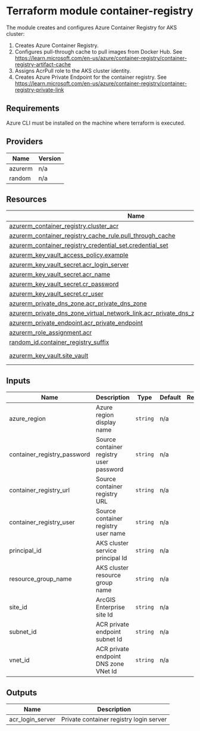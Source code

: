 <!-- BEGIN_TF_DOCS -->
# Terraform module container-registry

The module creates and configures Azure Container Registry for AKS cluster:

1. Creates Azure Container Registry.
2. Configures pull-through cache to pull images from Docker Hub.
   See https://learn.microsoft.com/en-us/azure/container-registry/container-registry-artifact-cache
3. Assigns AcrPull role to the AKS cluster identity.
4. Creates Azure Private Endpoint for the container registry.
   See https://learn.microsoft.com/en-us/azure/container-registry/container-registry-private-link

## Requirements

Azure CLI must be installed on the machine where terraform is executed.

## Providers

| Name | Version |
|------|---------|
| azurerm | n/a |
| random | n/a |

## Resources

| Name | Type |
|------|------|
| [azurerm_container_registry.cluster_acr](https://registry.terraform.io/providers/hashicorp/azurerm/latest/docs/resources/container_registry) | resource |
| [azurerm_container_registry_cache_rule.pull_through_cache](https://registry.terraform.io/providers/hashicorp/azurerm/latest/docs/resources/container_registry_cache_rule) | resource |
| [azurerm_container_registry_credential_set.credential_set](https://registry.terraform.io/providers/hashicorp/azurerm/latest/docs/resources/container_registry_credential_set) | resource |
| [azurerm_key_vault_access_policy.example](https://registry.terraform.io/providers/hashicorp/azurerm/latest/docs/resources/key_vault_access_policy) | resource |
| [azurerm_key_vault_secret.acr_login_server](https://registry.terraform.io/providers/hashicorp/azurerm/latest/docs/resources/key_vault_secret) | resource |
| [azurerm_key_vault_secret.acr_name](https://registry.terraform.io/providers/hashicorp/azurerm/latest/docs/resources/key_vault_secret) | resource |
| [azurerm_key_vault_secret.cr_password](https://registry.terraform.io/providers/hashicorp/azurerm/latest/docs/resources/key_vault_secret) | resource |
| [azurerm_key_vault_secret.cr_user](https://registry.terraform.io/providers/hashicorp/azurerm/latest/docs/resources/key_vault_secret) | resource |
| [azurerm_private_dns_zone.acr_private_dns_zone](https://registry.terraform.io/providers/hashicorp/azurerm/latest/docs/resources/private_dns_zone) | resource |
| [azurerm_private_dns_zone_virtual_network_link.acr_private_dns_zone_virtual_network_link](https://registry.terraform.io/providers/hashicorp/azurerm/latest/docs/resources/private_dns_zone_virtual_network_link) | resource |
| [azurerm_private_endpoint.acr_private_endpoint](https://registry.terraform.io/providers/hashicorp/azurerm/latest/docs/resources/private_endpoint) | resource |
| [azurerm_role_assignment.acr](https://registry.terraform.io/providers/hashicorp/azurerm/latest/docs/resources/role_assignment) | resource |
| [random_id.container_registry_suffix](https://registry.terraform.io/providers/hashicorp/random/latest/docs/resources/id) | resource |
| [azurerm_key_vault.site_vault](https://registry.terraform.io/providers/hashicorp/azurerm/latest/docs/data-sources/key_vault) | data source |

## Inputs

| Name | Description | Type | Default | Required |
|------|-------------|------|---------|:--------:|
| azure_region | Azure region display name | `string` | n/a | yes |
| container_registry_password | Source container registry user password | `string` | n/a | yes |
| container_registry_url | Source container registry URL | `string` | n/a | yes |
| container_registry_user | Source container registry user name | `string` | n/a | yes |
| principal_id | AKS cluster service principal Id | `string` | n/a | yes |
| resource_group_name | AKS cluster resource group name | `string` | n/a | yes |
| site_id | ArcGIS Enterprise site Id | `string` | n/a | yes |
| subnet_id | ACR private endpoint subnet Id | `string` | n/a | yes |
| vnet_id | ACR private endpoint DNS zone VNet Id | `string` | n/a | yes |

## Outputs

| Name | Description |
|------|-------------|
| acr_login_server | Private container registry login server |
<!-- END_TF_DOCS -->